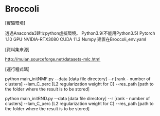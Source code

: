 # Broccoli
[實驗環境]

透過Anaconda3建立python虛擬環境。
Python3.9(不能用Python3.5) 
Pytorch 1.10
GPU  NVIDIA-RTX3080
CUDA 11.3
Numpy
建置在Broccoli_env.yaml


[資料集來源]

http://mulan.sourceforge.net/datasets-mlc.html


[運行程式碼]

python main_initNMF.py --data [data file directory] --r [rank - number of clusters] --lam_C_perc [L2 regularization weight for C] --res_path [path to the folder where the result is to be stored]

python main_initRND.py --data [data file directory] --r [rank - number of clusters] --lam_C_perc [L2 regularization weight for C] --res_path [path to the folder where the result is to be stored]      
